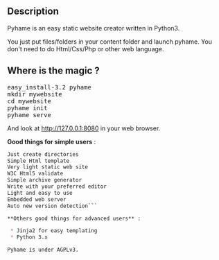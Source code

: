 Description
-----------
Pyhame is an easy static website creator written in Python3.

You just put files/folders in your content folder and launch pyhame. You don't need to do Html/Css/Php or other web language.

Where is the magic ?
--------------------

<pre>
easy_install-3.2 pyhame
mkdir mywebsite
cd mywebsite
pyhame init
pyhame serve
</pre>

And look at http://127.0.0.1:8080 in your web browser.

**Good things for simple users** :

``` Markdown usage with highlight.js for code rendering
Just create directories
Simple Html template
Very light static web site
W3C Html5 validate
Simple archive generator
Write with your preferred editor
Light and easy to use
Embedded web server
Auto new version detection```

**Others good things for advanced users** :

 * Jinja2 for easy templating
 * Python 3.x

Pyhame is under AGPLv3.
